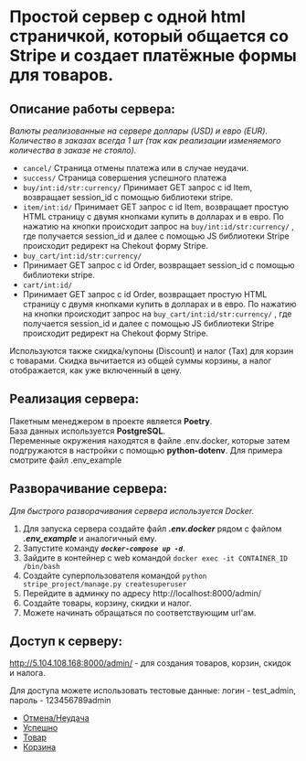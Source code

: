 # Простой сервер с одной html страничкой, который общается со Stripe и создает платёжные формы для товаров.

## Описание работы сервера:

_Валюты реализованные на сервере доллары (USD) и евро (EUR). Количество в заказах всегда 1 шт (так как реализации изменяемого
количества в заказе не стояло)._

* `cancel/`
Страница отмены платежа или в случае неудачи.
* `success/`
Страница совершения успешного платежа
* `buy/int:id/str:currency/`
Принимает GET запрос с id Item, возвращает session_id с помощью библиотеки stripe.
* `item/int:id/`
Принимает GET запрос с id Item, возвращает простую HTML страницу с двумя кнопками купить в долларах и в  евро. По нажатию
на кнопки происходит запрос на `buy/int:id/str:currency/` , где получается session_id и далее с помощью JS библиотеки 
Stripe происходит редирект на Chekout форму Stripe.
* `buy_cart/int:id/str:currency/`
* Принимает GET запрос с id Order, возвращает session_id с помощью библиотеки stripe.
* `cart/int:id/`
* Принимает GET запрос с id Order, возвращает простую HTML страницу с двумя кнопками купить в долларах и в  евро. По нажатию
на кнопки происходит запрос на `buy_cart/int:id/str:currency/` , где получается session_id и далее с помощью JS библиотеки 
Stripe происходит редирект на Chekout форму Stripe.

Используются также скидка/купоны (Discount) и налог (Tax) для корзин с товарами. Скидка вычитается из общей суммы корзины,
а налог отображается, как уже включенный в цену.

## Реализация сервера:

Пакетным менеджером в проекте является **Poetry**. \
База данных используется **PostgreSQL**. \
Переменные окружения находятся в файле .env.docker, которые затем подгружаются в настройки с помощью **python-dotenv**. Для 
примера смотрите файл .env_example


## Разворачивание сервера:

_Для быстрого разворачивания сервера используется Docker._

1. Для запуска сервера создайте файл **_.env.docker_** рядом с файлом **_.env_example_** и аналогичный ему.
2. Запустите команду _**`docker-compose up -d`**_.
3. Зайдите в контейнер с web командой `docker exec -it CONTAINER_ID /bin/bash`
4. Создайте суперпользователя командой `python stripe_project/manage.py createsuperuser`
5. Перейдите в админку по адресу http://localhost:8000/admin/
6. Создайте товары, корзину, скидки и налог.
7. Можете начинать обращаться по соответствующим url'ам.


## Доступ к серверу:

http://5.104.108.168:8000/admin/ - для создания товаров, корзин, скидок и налога.

Для доступа можете использовать тестовые данные: логин - test_admin, пароль - 123456789admin

- [Отмена/Неудача](http://5.104.108.168:8000/cancel/)
- [Успешно](http://5.104.108.168:8000/success/)
- [Товар](http://5.104.108.168:8000/item/1/)
- [Корзина](http://5.104.108.168:8000/cart/1/)
